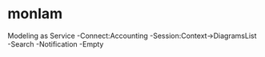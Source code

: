 # monlam
Modeling as Service
-Connect:Accounting
-Session:Context->DiagramsList
-Search
-Notification
-Empty
